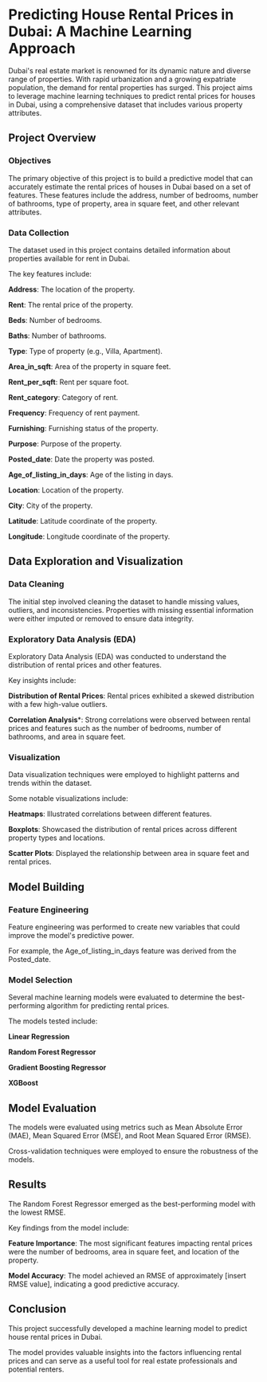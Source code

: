 <h1> Predicting House Rental Prices in Dubai: A Machine Learning Approach </h1>

Dubai's real estate market is renowned for its dynamic nature and diverse range of properties. With rapid urbanization and a growing expatriate population, the demand for rental properties has surged. This project aims to leverage machine learning techniques to predict rental prices for houses in Dubai, using a comprehensive dataset that includes various property attributes.

<h2>Project Overview</h2>
<h3>Objectives</h3>
The primary objective of this project is to build a predictive model that can accurately estimate the rental prices of houses in Dubai based on a set of features. These features include the address, number of bedrooms, number of bathrooms, type of property, area in square feet, and other relevant attributes.

<h3>Data Collection</h3>
The dataset used in this project contains detailed information about properties available for rent in Dubai.<p> The key features include:</p>

<p><b>Address</b>: The location of the property.</p>
<p><b>Rent</b>: The rental price of the property.</p>
<p><b>Beds</b>: Number of bedrooms.</p>
<p><b>Baths</b>: Number of bathrooms.</p>
<p><b>Type</b>: Type of property (e.g., Villa, Apartment).</p>
<p><b>Area_in_sqft</b>: Area of the property in square feet.</p>
<p><b>Rent_per_sqft</b>: Rent per square foot.</p>
<p><b>Rent_category</b>: Category of rent.</p>
<p><b>Frequency</b>: Frequency of rent payment.</p>
<p><b>Furnishing</b>: Furnishing status of the property.</p>
<p><b>Purpose</b>: Purpose of the property.</p>
<p><b>Posted_date</b>: Date the property was posted.</p>
<p><b>Age_of_listing_in_days</b>: Age of the listing in days.</p>
<p><b>Location</b>: Location of the property.</p>
<p><b>City</b>: City of the property.</p>
<p><b>Latitude</b>: Latitude coordinate of the property.</p>
<p><b>Longitude</b>: Longitude coordinate of the property.</p>
<h2>Data Exploration and Visualization</h2>
<h3>Data Cleaning</h3>
The initial step involved cleaning the dataset to handle missing values, outliers, and inconsistencies. Properties with missing essential information were either imputed or removed to ensure data integrity.

<h3>Exploratory Data Analysis (EDA)</h3>
Exploratory Data Analysis (EDA) was conducted to understand the distribution of rental prices and other features.
<p>Key insights include:</p>

<p><b>Distribution of Rental Prices</b>: Rental prices exhibited a skewed distribution with a few high-value outliers.</p>
<p><b>Correlation Analysis</b>*: Strong correlations were observed between rental prices and features such as the number of bedrooms, number of bathrooms, and area in square feet.</p>
<h3>Visualization</h3>
Data visualization techniques were employed to highlight patterns and trends within the dataset.
<p>Some notable visualizations include:</p>

<p><b>Heatmaps</b>: Illustrated correlations between different features.</p>
<p><b>Boxplots</b>: Showcased the distribution of rental prices across different property types and locations.</p>
<p><b>Scatter Plots</b>: Displayed the relationship between area in square feet and rental prices.</p>
<h2>Model Building</h2>
<h3>Feature Engineering</h3>
Feature engineering was performed to create new variables that could improve the model's predictive power.
<p>For example, the Age_of_listing_in_days feature was derived from the Posted_date.</p>

<h3>Model Selection</h3>
Several machine learning models were evaluated to determine the best-performing algorithm for predicting rental prices.
<p>The models tested include:</p>

<p><b>Linear Regression</b></p>
<p><b>Random Forest Regressor</b></p>
<p><b>Gradient Boosting Regressor</b></p>
<p><b>XGBoost</b></p>

<h2>Model Evaluation</h2>
The models were evaluated using metrics such as Mean Absolute Error (MAE), Mean Squared Error (MSE), and Root Mean Squared Error (RMSE).
<p>Cross-validation techniques were employed to ensure the robustness of the models.</p>

<h2>Results</h2>
The Random Forest Regressor emerged as the best-performing model with the lowest RMSE.
<p> Key findings from the model include:</p>

<p><b>Feature Importance</b>: The most significant features impacting rental prices were the number of bedrooms, area in square feet, and location of the property.</p>
<p><b>Model Accuracy</b>: The model achieved an RMSE of approximately [insert RMSE value], indicating a good predictive accuracy.</p>
<h2>Conclusion</h2>
This project successfully developed a machine learning model to predict house rental prices in Dubai. 
<p>The model provides valuable insights into the factors influencing rental prices and can serve as a useful tool for real estate professionals and potential renters.</p>

